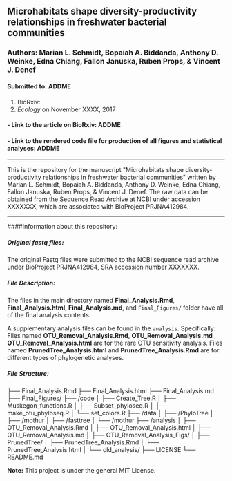 ## Microhabitats shape diversity-productivity relationships in freshwater bacterial communities


###  **Authors:** Marian L. Schmidt, Bopaiah A. Biddanda, Anthony D. Weinke, Edna Chiang, Fallon Januska, Ruben Props, & Vincent J. Denef



#### Submitted to:  ADDME

  1. BioRxiv: 
  2. _Ecology_ on November XXXX, 2017  

#### - Link to the article on BioRxiv: ADDME

#### - Link to the rendered code file for production of all figures and statistical analyses: ADDME

**********

This is the repository for the manuscript "Microhabitats shape diversity-productivity relationships in freshwater bacterial communities" written by Marian L. Schmidt, Bopaiah A. Biddanda, Anthony D. Weinke, Edna Chiang, Fallon Januska, Ruben Props, & Vincent J. Denef.  The raw data can be obtained from the Sequence Read Archive at NCBI under accession XXXXXXX, which are associated with BioProject PRJNA412984.

**********


####Information about this repository:  

##### **Original fastq files:**
The original Fastq files were submitted to the NCBI sequence read archive under BioProject PRJNA412984, SRA accession number XXXXXXX.


##### **File Description:**

The files in the main directory named **Final_Analysis.Rmd**, **Final_Analysis.html**, **Final_Analysis.md**, and `Final_Figures/` folder have all of the final analysis contents. 

A supplementary analysis files can be found in the `analysis`. Specifically: Files named **OTU_Removal_Analysis.Rmd**, **OTU_Removal_Analysis.md** , **OTU_Removal_Analysis.html** are for the rare OTU sensitivity analysis. Files named **PrunedTree_Analysis.html** and **PrunedTree_Analysis.Rmd** are for different types of phylogenetic analyses. 

##### **File Structure:**

├── Final_Analysis.Rmd
├── Final_Analysis.html
├── Final_Analysis.md
├── Final_Figures/
├── /code
│   ├── Create_Tree.R
│   ├── Muskegon_functions.R
│   ├── Subset_phyloseq.R
│   ├── make_otu_phyloseq.R
│   └── set_colors.R
├── /data
│   ├── /PhyloTree
│   ├── /mothur
│   ├── /fasttree
│   └── /mothur
├── /analysis
│   ├── OTU_Removal_Analysis.Rmd
│   ├── OTU_Removal_Analysis.html
│   ├── OTU_Removal_Analysis.md
│   ├── OTU_Removal_Analysis_Figs/
│   ├── PrunedTree/
│   ├── PrunedTree_Analysis.Rmd
│   ├── PrunedTree_Analysis.html
│   └── old_analysis/
├── LICENSE
└── README.md


**Note:**  This project is under the general MIT License.